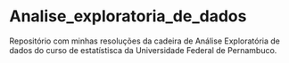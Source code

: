 # Analise_exploratoria_de_dados
  Repositório com minhas resoluções da cadeira de Análise Exploratória de dados do curso de estatístisca da Universidade Federal de Pernambuco. 
